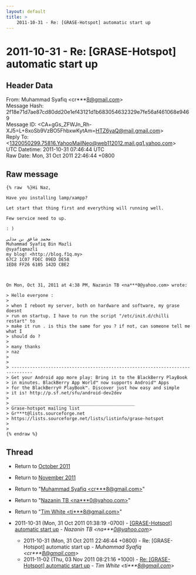 ```yaml
---
layout: default
title: >
    2011-10-31 - Re: [GRASE-Hotspot] automatic start up
---
```


# 2011-10-31 - Re: [GRASE-Hotspot] automatic start up

## Header Data

From: Muhammad Syafiq \<cr***8@gmail.com\><br>
Message Hash: 2f18e71d7ae87cd80dd20e1ef43121d1b683054632329e7fe56af461068e9469<br>
Message ID: \<CA+gGs_ZFWJn_Rh-XJ5=L+8xoSb9VzBO5FhbxwKytAm=HTZ6yaQ@mail.gmail.com\><br>
Reply To: \<1320050299.75816.YahooMailNeo@web112012.mail.gq1.yahoo.com\><br>
UTC Datetime: 2011-10-31 07:46:44 UTC<br>
Raw Date: Mon, 31 Oct 2011 22:46:44 +0800<br>

## Raw message

```
{% raw  %}Hi Naz,

Have you installing lamp/xampp?

Let start that thing first and everything will running well.

Few service need to up.

: )

محمد شافق بن مذلي
Muhammad Syafiq Bin Mazli
@syafiqmazli
my blog! <http://blog.f1q.my>
67C2 1C07 FDEC 09ED DE58
1ED8 FF26 6105 142D CBE2



On Mon, Oct 31, 2011 at 4:38 PM, Nazanin TB <na***0@yahoo.com> wrote:

> Hello everyone :
>
> when I reboot my server, both on hardware and software, my grase doesnt
> run on startup. I have to run the script "/etc/init.d/chilli restart" to
> make it run . is this the same for you ? if not, can someone tell me what I
> should do ?
>
> many thanks
> naz
>
>
> ------------------------------------------------------------------------------
> Get your Android app more play: Bring it to the BlackBerry PlayBook
> in minutes. BlackBerry App World™ now supports Android™ Apps
> for the BlackBerry® PlayBook™. Discover just how easy and simple
> it is! http://p.sf.net/sfu/android-dev2dev
>
> _______________________________________________
> Grase-hotspot mailing list
> Gr***t@lists.sourceforge.net
> https://lists.sourceforge.net/lists/listinfo/grase-hotspot
>
>
{% endraw %}
```

## Thread

+ Return to [October 2011](/archive/2011/10)
+ Return to [November 2011](/archive/2011/11)

+ Return to "[Muhammad Syafiq <cr***8<span>@</span>gmail.com>](/authors/cr___8_at_gmail_com)"
+ Return to "[Nazanin TB <na***0<span>@</span>yahoo.com>](/authors/na___0_at_yahoo_com)"
+ Return to "[Tim White <ti***8<span>@</span>gmail.com>](/authors/ti___8_at_gmail_com)"

+ 2011-10-31 (Mon, 31 Oct 2011 01:38:19 -0700) - [[GRASE-Hotspot] automatic start up](/archive/2011/10/46385b4efa85145a0ec2d54b3bcadfb81d40ddd3bf0658ac054e7504b5471ea2) - _Nazanin TB \<na***0@yahoo.com\>_
  + 2011-10-31 (Mon, 31 Oct 2011 22:46:44 +0800) - Re: [GRASE-Hotspot] automatic start up - _Muhammad Syafiq \<cr***8@gmail.com\>_
  + 2011-11-02 (Thu, 03 Nov 2011 08:21:16 +1000) - [Re: [GRASE-Hotspot] automatic start up](/archive/2011/11/87580f1d4245c58a3141ac4b3795085597dcf28a1c9aa97ad81911807f64238f) - _Tim White \<ti***8@gmail.com\>_

